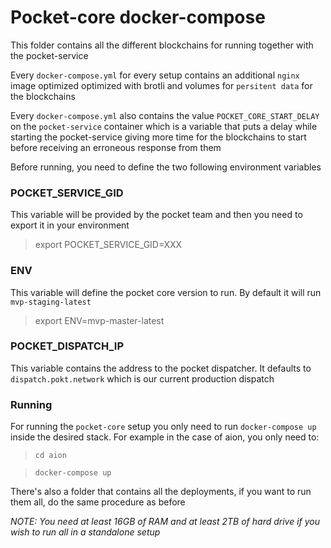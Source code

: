 # Pocket-core docker-compose


This folder contains all the different blockchains for running together with the pocket-service

Every `docker-compose.yml` for every setup contains an additional `nginx` image optimized optimized with brotli and volumes for `persitent data` for the blockchains

Every `docker-compose.yml` also contains the value `POCKET_CORE_START_DELAY` on the `pocket-service` container which is a variable that puts a delay while starting the pocket-service giving more time for the blockchains to start before receiving an erroneous response from them

Before running, you need to define the two following environment variables 


### POCKET_SERVICE_GID

This variable will be provided by the pocket team and then you need to export it in your environment

> export POCKET_SERVICE_GID=XXX


### ENV

This variable will define the pocket core version to run. By default it will run `mvp-staging-latest` 

> export ENV=mvp-master-latest

### POCKET_DISPATCH_IP

This variable contains the address to the pocket dispatcher. It defaults to `dispatch.pokt.network` which is our current production dispatch 


### Running

For running the `pocket-core` setup you only need to run `docker-compose up` inside the desired stack. For example in the case of aion, you only need to:


> `cd aion`

> `docker-compose up`

There's also a folder that contains all the deployments, if you want to run them all, do the same procedure as before

_NOTE: You need at least 16GB of RAM and at least 2TB of hard drive if you wish to run all in a standalone setup_
